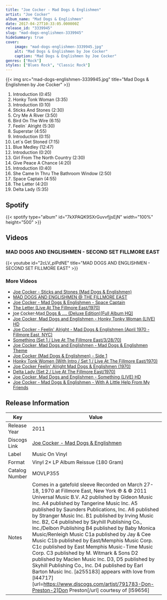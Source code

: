 ```yaml
---
title: "Joe Cocker - Mad Dogs & Englishmen"
artist: "Joe Cocker"
album_name: "Mad Dogs & Englishmen"
date: 2017-04-27T10:33:05.000000Z
release_id: "3339945"
slug: "mad-dogs-englishmen-3339945"
hideSummary: true
cover:
    image: "mad-dogs-englishmen-3339945.jpg"
    alt: "Mad Dogs & Englishmen by Joe Cocker"
    caption: "Mad Dogs & Englishmen by Joe Cocker"
genres: ["Rock"]
styles: ["Blues Rock", "Classic Rock"]
---
```


{{< img src="mad-dogs-englishmen-3339945.jpg" title="Mad Dogs & Englishmen by Joe Cocker" >}}

<!-- section break -->

1. Introduction (0:45)
2. Honky Tonk Woman (3:35)
3. Introduction (0:10)
4. Sticks And Stones (2:30)
5. Cry Me A River (3:50)
6. Bird On The Wire (6:15)
7. Feelin´ Alright (5:30)
8. Superstar (4:55)
9. Introduction (0:15)
10. Let´s Get Stoned (7:15)
11. Blue Medley (12:47)
12. Introduction (0:20)
13. Girl From The North Country (2:30)
14. Give Peace A Chance (4:20)
15. Introduction (0:40)
16. She Came In Thru The Bathroom Window (2:50)
17. Space Captain (4:55)
18. The Letter (4:20)
19. Delta Lady (5:35)

<!-- section break -->


## Spotify
{{< spotify type="album" id="7kXPAQK9SXrGuvvfjjsEjN" width="100%" height="500" >}}



## Videos
### MAD DOGS AND ENGLISHMEN - SECOND SET FILLMORE EAST
{{< youtube id="2cLV_pIPdNE" title="MAD DOGS AND ENGLISHMEN - SECOND SET FILLMORE EAST" >}}<br>

### More Videos

- [Joe Cocker - Sticks and Stones (Mad Dogs & Englishmen)](https://www.youtube.com/watch?v=79YmYQebXzE)
- [MAD DOGS AND ENGLISHMEN @ THE FILLMORE EAST](https://www.youtube.com/watch?v=Ia-IoPMR9Uo)
- [Joe Cocker  - Mad Dogs & Englishmen - Space Captain](https://www.youtube.com/watch?v=-407iUd_pFY)
- [The Letter (Live At The Fillmore East/1970)](https://www.youtube.com/watch?v=LlX5IWwizGg)
- [J̤o̤e̤ ̤C̤o̤c̤k̤e̤r̤-̤M̤a̤d̤ Dogs & .... (Deluxe Edition)[Full Album HQ]](https://www.youtube.com/watch?v=tr7EOkIgiqo)
- [Joe Cocker, Mad Dogs and Englishmen - Honky Tonky Woman (LIVE) HD](https://www.youtube.com/watch?v=P8tqpe99QJw)
- [Joe Cocker - Feelin' Alright - Mad Dogs & Englishmen (April 1970 - Fillmore East, NYC)](https://www.youtube.com/watch?v=uJMzuGVQRyc)
- [Something (Set 1 / Live At The Fillmore East/3/28/70)](https://www.youtube.com/watch?v=EIjikyrW8ak)
- [Joe Cocker, Mad Dogs and Englishmen - Mad Dogs & Englishmen Theme](https://www.youtube.com/watch?v=YrK5GZGqxNg)
- [Joe Cocker (Mad Dogs & Englishmen) - Side 1](https://www.youtube.com/watch?v=7WdO95H_k-4)
- [Honky Tonk Women (With Intro / Set 1 / Live At The Fillmore East/1970)](https://www.youtube.com/watch?v=mkR-RCx2CTo)
- [Joe Cocker Feelin' Alright Mad Dogs & Englishmen (1970)](https://www.youtube.com/watch?v=Xy3NFzw_cfY)
- [Delta Lady (Set 2 / Live At The Fillmore East/1970)](https://www.youtube.com/watch?v=cXwD6mBxFgM)
- [Joe Cocker, Mad Dogs and Englishmen - Something (LIVE) HD](https://www.youtube.com/watch?v=kiT5J61f588)
- [Joe Cocker - Mad Dogs & Englishmen - With A Little Help From My Friends](https://www.youtube.com/watch?v=n6splB7acXc)


## Release Information
|  Key           | Value                                                |
| ---------------| ---------------------------------------------------- |
| Release Year   | 2011                                   |
| Discogs Link   | [Joe Cocker - Mad Dogs & Englishmen](https://www.discogs.com/release/3339945-Joe-Cocker-Mad-Dogs-Englishmen) |
| Label          | Music On Vinyl |
| Format         | Vinyl 2× LP Album Reissue (180 Gram) |
| Catalog Number | MOVLP355 |
| Notes | Comes in a gatefold sleeve  Recorded on March 27-18, 1970 at Fillmore East, New York  ℗ & © 2011 Universal Music B.V. A2 published by Gideon Music Inc. A4 published by Tangerine Music Inc. A5 published by Saunders Publications, Inc. A6 published by Stranger Music Inc. B1 published by Irving Music Inc. B2, C4 published by Skyhill Publishing Co., Inc./Delbon Publishing  B4 published by Baby Monica Music/Renleigh Music C1a published by Jay & Cee Music C1b published by East/Memphis Music Corp. C1c published by East Memphis Music-Time Music Corp. C3 published by M. Witmark & Sons D2 published by Maclen Music Inc. D3, D5 published by Skyhill Publishing Co., Inc. D4 published by Earl Barton Music Inc.  [a255183] appears with love from [l44717] [url=https://www.discogs.com/artist/791783-Don-Preston-2]Don Preston[/url] courtesy of [l59656]    |